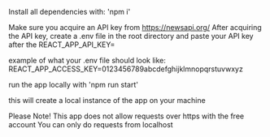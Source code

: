 Install all dependencies with:
'npm i'

Make sure you acquire an API key from https://newsapi.org/
After acquiring the API key, create a .env file in the root directory and paste your API key after the REACT_APP_API_KEY=

example of what your .env file should look like:
REACT_APP_ACCESS_KEY=0123456789abcdefghijklmnopqrstuvwxyz

run the app locally with 'npm run start'

this will create a local instance of the app on your machine

Please Note!
This app does not allow requests over https with the free account
You can only do requests from localhost
